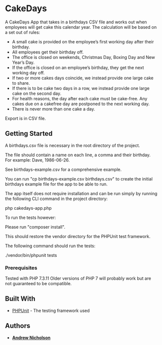 # CakeDays

A CakeDays App that takes in a birthdays CSV file and works out 
	when employees will get cake this calendar year.
The calculation will be based on a set out of rules:

- A small cake is provided on the employee’s first 
	working day after their birthday.
- All employees get their birthday off.
- The office is closed on weekends, Christmas Day, 
	Boxing Day and New Year’s Day.
- If the office is closed on an employee’s birthday, 
	they get the next working day off.
- If two or more cakes days coincide, we instead provide 
	one large cake to share.
- If there is to be cake two days in a row, we instead provide 
	one large cake on the second day.
- For health reasons, the day after each cake must be cake-free. 
	Any cakes due on a cakefree day are postponed to the 
	next working day.
- There is never more than one cake a day.

Export is in CSV file.

## Getting Started

A birthdays.csv file is necessary in the root directory of the project. 

The file should contain a name on each line, a comma and their birthday. 
For example: Dave, 1986-06-26.

See birthdays-example.csv for a comprehensive example.

You can run "cp birthdays-example.csv birthdays.csv" to create the initial 
	birthdays example file for the app to be able to run.

The app itself does not require installation and can be run simply 
	by running the following CLI command in the project directory:

php cakedays-app.php

To run the tests however:

Please run "composer install". 

This should restore the vendor directory for the PHPUnit test framework.

The following command should run the tests:

./vendor/bin/phpunit tests

### Prerequisites

Tested with PHP 7.3.11
Older versions of PHP 7 will probably work but are not guaranteed to be compatible.

## Built With

* [PHPUnit](https://phpunit.de/) - The testing framework used

## Authors

* **[Andrew Nicholson](https://github.com/agdnicholson)**
